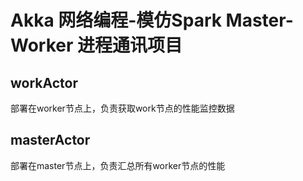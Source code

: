 # Akka 网络编程-模仿Spark Master-Worker 进程通讯项目

## workActor 
部署在worker节点上，负责获取work节点的性能监控数据

## masterActor 
部署在master节点上，负责汇总所有worker节点的性能

